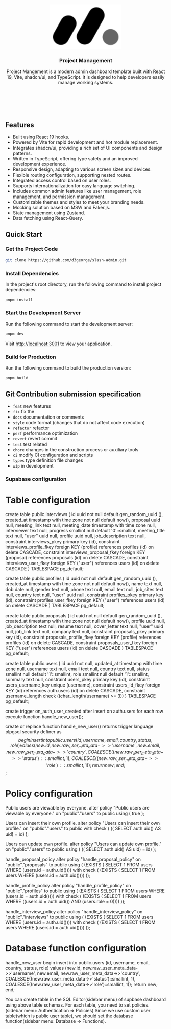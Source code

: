 <div align="center"> 
<br> 
<br>
<img src="./src/assets/icons/ic-logo.svg" height="140" />
<h3> Project Management </h3>
  <p>
    <p style="font-size: 14px">
      Project Mangement is a modern admin dashboard template built with React 19, Vite, shadcn/ui, and TypeScript. It is designed to help developers easily manage working systems.
    </p>
    <br />
    <br />
    <br />
    <br />
</div>


## Features

- Built using React 19 hooks.
- Powered by Vite for rapid development and hot module replacement.
- Integrates shadcn/ui, providing a rich set of UI components and design patterns.
- Written in TypeScript, offering type safety and an improved development experience.
- Responsive design, adapting to various screen sizes and devices.
- Flexible routing configuration, supporting nested routes.
- Integrated access control based on user roles.
- Supports internationalization for easy language switching.
- Includes common admin features like user management, role management, and permission management.
- Customizable themes and styles to meet your branding needs.
- Mocking solution based on MSW and Faker.js.
- State management using Zustand.
- Data fetching using React-Query.

## Quick Start

### Get the Project Code

```bash
git clone https://github.com/d3george/slash-admin.git
```

### Install Dependencies

In the project's root directory, run the following command to install project dependencies:

```bash
pnpm install
```

### Start the Development Server

Run the following command to start the development server:

```bash
pnpm dev
```

Visit [http://localhost:3001](http://localhost:3001) to view your application.

### Build for Production

Run the following command to build the production version:

```bash
pnpm build
```

## Git Contribution submission specification
- `feat` new features
- `fix`  fix the
- `docs` documentation or comments
- `style` code format (changes that do not affect code execution)
- `refactor` refactor
- `perf` performance optimization
- `revert` revert commit
- `test` test related
- `chore` changes in the construction process or auxiliary tools
- `ci` modify CI configuration and scripts
- `types` type definition file changes
- `wip` in development


### Supabase configuration

# Table configuration
create table public.interviews (
  id uuid not null default gen_random_uuid (),
  created_at timestamp with time zone not null default now(),
  proposal uuid null,
  meeting_link text null,
  meeting_date timestamp with time zone null,
  interviewer text null,
  progress smallint null default '0'::smallint,
  meeting_title text null,
  "user" uuid null,
  profile uuid null,
  job_description text null,
  constraint interviews_pkey primary key (id),
  constraint interviews_profile_fkey foreign KEY (profile) references profiles (id) on delete CASCADE,
  constraint interviews_proposal_fkey foreign KEY (proposal) references proposals (id) on delete CASCADE,
  constraint interviews_user_fkey foreign KEY ("user") references users (id) on delete CASCADE
) TABLESPACE pg_default;

create table public.profiles (
  id uuid not null default gen_random_uuid (),
  created_at timestamp with time zone not null default now(),
  name text null,
  dob date null,
  gender text null,
  phone text null,
  email text null,
  job_sites text null,
  country text null,
  "user" uuid null,
  constraint profiles_pkey primary key (id),
  constraint profiles_user_fkey foreign KEY ("user") references users (id) on delete CASCADE
) TABLESPACE pg_default;

create table public.proposals (
  id uuid not null default gen_random_uuid (),
  created_at timestamp with time zone not null default now(),
  profile uuid null,
  job_description text null,
  resume text null,
  cover_letter text null,
  "user" uuid null,
  job_link text null,
  company text null,
  constraint proposals_pkey primary key (id),
  constraint proposals_profile_fkey foreign KEY (profile) references profiles (id) on delete CASCADE,
  constraint proposals_user_fkey foreign KEY ("user") references users (id) on delete CASCADE
) TABLESPACE pg_default;

create table public.users (
  id uuid not null,
  updated_at timestamp with time zone null,
  username text null,
  email text null,
  country text null,
  status smallint null default '1'::smallint,
  role smallint null default '1'::smallint,
  summary text null,
  constraint users_pkey primary key (id),
  constraint users_username_key unique (username),
  constraint users_id_fkey foreign KEY (id) references auth.users (id) on delete CASCADE,
  constraint username_length check ((char_length(username) >= 3))
) TABLESPACE pg_default;

create trigger on_auth_user_created
after insert on auth.users
for each row
execute function handle_new_user();

create or replace function handle_new_user()
returns trigger
language plpgsql
security definer
as $$
begin
  insert into public.users (
    id,
    username,
    email,
    country,
    status,
    role
  )
  values (
    new.id,
    new.raw_user_meta_data->>'username',
    new.email,
    new.raw_user_meta_data->>'country',
    COALESCE((new.raw_user_meta_data->>'status')::smallint, 1),
    COALESCE((new.raw_user_meta_data->>'role')::smallint, 1)
  );
  return new;
end;
$$;


# Policy configuration

Public users are viewable by everyone.
alter policy "Public users are viewable by everyone."
on "public"."users"
to public
using (
  true
);

Users can insert their own profile.
alter policy "Users can insert their own profile."
on "public"."users"
to public
with check (
  (( SELECT auth.uid() AS uid) = id)
);

Users can update own profile.
alter policy "Users can update own profile."
on "public"."users"
to public
using (
  (( SELECT auth.uid() AS uid) = id)
);

handle_proposal_policy
alter policy "handle_proposal_policy"
on "public"."proposals"
to public
using (
  (EXISTS ( SELECT 1
   FROM users
  WHERE (users.id = auth.uid())))
with check (
  (EXISTS ( SELECT 1
   FROM users
  WHERE (users.id = auth.uid())))
));

handle_profile_policy
alter policy "handle_profile_policy"
on "public"."profiles"
to public
using (
(EXISTS ( SELECT 1
   FROM users
  WHERE (users.id = auth.uid())))
with check (
(EXISTS ( SELECT 1
   FROM users
  WHERE ((users.id = auth.uid()) AND (users.role = 0))))
));

handle_interview_policy
alter policy "handle_interview_policy"
on "public"."interviews"
to public
using (
   (EXISTS ( SELECT 1
   FROM users
  WHERE (users.id = auth.uid())))
with check (
(EXISTS ( SELECT 1
   FROM users
  WHERE (users.id = auth.uid())))
));

# Database function configuration
handle_new_user
begin
  insert into public.users (id, username, email, country, status, role)
  values (new.id, new.raw_user_meta_data->>'username', new.email, new.raw_user_meta_data->>'country', COALESCE((new.raw_user_meta_data->>'status')::smallint, 1), COALESCE((new.raw_user_meta_data->>'role')::smallint, 1));
  return new;
end;

You can create table in the SQL Editor(sidebar menu) of supbase dashboard using above table schemas.
For each table, you need to set policies.(sidebar menu: Authentication => Policies)
Since we use custom user table(which is public user table), we should set the database function(sidebar menu: Database => Functions).